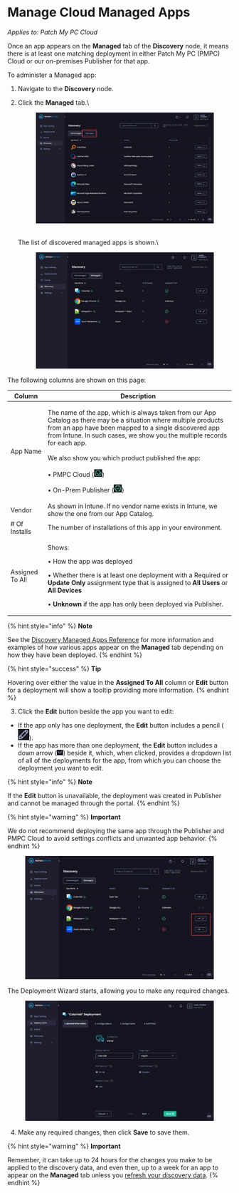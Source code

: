 # Manage Cloud Managed Apps

_Applies to: Patch My PC Cloud_

Once an app appears on the **Managed** tab of the **Discovery** node, it means there is at least one matching deployment in either Patch My PC (PMPC) Cloud or our on-premises Publisher for that app.

To administer a Managed app:

1. Navigate to the **Discovery** node.
2.  Click the **Managed** tab.\


    <figure><img src="../../.gitbook/assets/image (397).png" alt="Clicking the “Managed” tab."><figcaption></figcaption></figure>

    \
    The list of discovered managed apps is shown.\


    <figure><img src="../../.gitbook/assets/image (2123).png" alt="“Managed” tab"><figcaption></figcaption></figure>

The following columns are shown on this page:

| Column          | Description                                                                                                                                                                                                                                                                                                                                                                                                                                                                                  |
| --------------- | -------------------------------------------------------------------------------------------------------------------------------------------------------------------------------------------------------------------------------------------------------------------------------------------------------------------------------------------------------------------------------------------------------------------------------------------------------------------------------------------- |
| App Name        | <p>The name of the app, which is always taken from our App Catalog as there may be a situation where multiple products from an app have been mapped to a single discovered app from Intune. In such cases, we show you the multiple records for each app.<br><br>We also show you which product published the app:<br><br>• PMPC Cloud (<img src="../../.gitbook/assets/image (2124).png" alt="">)</p><p>• On-Prem Publisher (<img src="../../.gitbook/assets/image (2125).png" alt="">)</p> |
| Vendor          | As shown in Intune. If no vendor name exists in Intune, we show the one from our App Catalog.                                                                                                                                                                                                                                                                                                                                                                                                |
| # Of Installs   | The number of installations of this app in your environment.                                                                                                                                                                                                                                                                                                                                                                                                                                 |
| Assigned To All | <p>Shows:</p><p>• How the app was deployed</p><p>• Whether there is at least one deployment with a Required or <strong>Update Only</strong> assignment type that is assigned to <strong>All Users</strong> or <strong>All Devices</strong></p><p>• <strong>Unknown</strong> if the app has only been deployed via Publisher.</p>                                                                                                                                                             |

{% hint style="info" %}
**Note**

See the [Discovery Managed Apps Reference](cloud-discovery-managed-apps-reference.md) for more information and examples of how various apps appear on the **Managed** tab depending on how they have been deployed.
{% endhint %}

{% hint style="success" %}
**Tip**

Hovering over either the value in the **Assigned To All** column or **Edit** button for a deployment will show a tooltip providing more information.
{% endhint %}

3. Click the **Edit** button beside the app you want to edit:

* If the app only has one deployment, the **Edit** button includes a pencil (<img src="../../.gitbook/assets/image (528).png" alt="" data-size="line">).
* If the app has more than one deployment, the **Edit** button includes a down arrow (<img src="../../.gitbook/assets/image (529).png" alt="" data-size="original">) beside it, which, when clicked, provides a dropdown list of all of the deployments for the app, from which you can choose the deployment you want to edit.

{% hint style="info" %}
**Note**

If the **Edit** button is unavailable, the deployment was created in Publisher and cannot be managed through the portal.
{% endhint %}

{% hint style="warning" %}
**Important**

We do not recommend deploying the same app through the Publisher and PMPC Cloud to avoid settings conflicts and unwanted app behavior.
{% endhint %}

<figure><img src="../../.gitbook/assets/image (2126).png" alt="Different styles of the “Edit” button"><figcaption></figcaption></figure>

The Deployment Wizard starts, allowing you to make any required changes.

<figure><img src="../../.gitbook/assets/image (531).png" alt="Deployment Wizard starting"><figcaption></figcaption></figure>

4. Make any required changes, then click **Save** to save them.

{% hint style="warning" %}
**Important**

Remember, it can take up to 24 hours for the changes you make to be applied to the discovery data, and even then, up to a week for an app to appear on the **Managed** tab unless you [refresh your discovery data](refresh-cloud-discovery-data.md).
{% endhint %}

